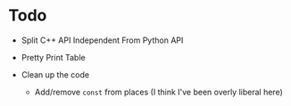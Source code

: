 # Todo

* Split C++ API Independent From Python API
* Pretty Print Table
* Clean up the code

    * Add/remove `const` from places (I think I've been overly liberal here)